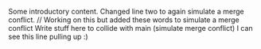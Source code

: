 Some introductory content.
Changed line two to again simulate a merge conflict.
// Working on this but added these words to simulate a merge conflict
Write stuff here to collide with main (simulate merge conflict)
I can see this line pulling up :)
